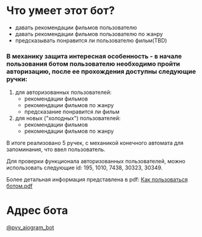# Что умеет этот бот?
- давать рекомендации фильмов пользователю
- давать рекомендации фильмов пользователю по жанру
- предсказывать понравится ли пользователю фильм(TBD)


### В механику защита интересная особенность - в начале пользования ботом пользователю необходимо пройти авторизацию, после ее прохождения доступны следующие ручки:
1. для авторизованных пользователей:
   - рекомендации фильмов
   - рекомендации фильмов по жанру
   - предсказание понравится ли фильм
2. для новых ("холодных") пользователей:
   - рекомендации фильмов
   - рекомендации фильмов по жанру

В итоге реализовано 5 ручек, с механикой конечного автомата для запоминания, что ввел пользователь.

Для проверки функционала авторизованных пользователей, можно использовать следующие id: 195, 1010, 7438, 30323, 30349.


Более детальная информация представлена в pdf: [Как пользоваться ботом.pdf](https://github.com/IvannikovaLiliya/RecSys_Films/blob/master/app/%D0%9A%D0%B0%D0%BA%20%D0%BF%D0%BE%D0%BB%D1%8C%D0%B7%D0%BE%D0%B2%D0%B0%D1%82%D1%8C%D1%81%D1%8F%20%D0%B1%D0%BE%D1%82%D0%BE%D0%BC.pdf)


# Адрес бота
[@pvv_aiogram_bot](https://t.me/pvv_aiogram_bot)
